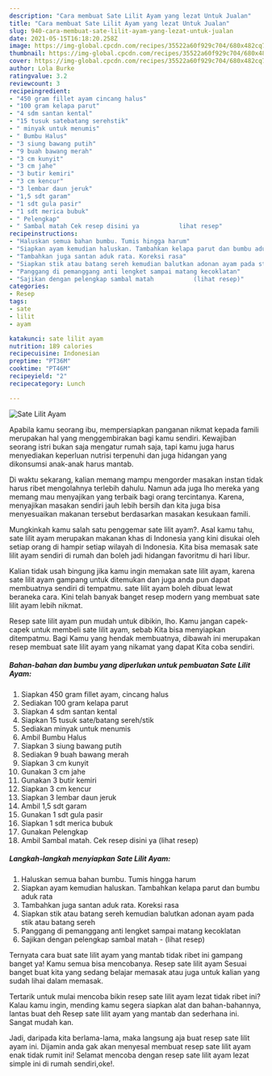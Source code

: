 ```yaml
---
description: "Cara membuat Sate Lilit Ayam yang lezat Untuk Jualan"
title: "Cara membuat Sate Lilit Ayam yang lezat Untuk Jualan"
slug: 940-cara-membuat-sate-lilit-ayam-yang-lezat-untuk-jualan
date: 2021-05-15T16:18:20.258Z
image: https://img-global.cpcdn.com/recipes/35522a60f929c704/680x482cq70/sate-lilit-ayam-foto-resep-utama.jpg
thumbnail: https://img-global.cpcdn.com/recipes/35522a60f929c704/680x482cq70/sate-lilit-ayam-foto-resep-utama.jpg
cover: https://img-global.cpcdn.com/recipes/35522a60f929c704/680x482cq70/sate-lilit-ayam-foto-resep-utama.jpg
author: Lola Burke
ratingvalue: 3.2
reviewcount: 3
recipeingredient:
- "450 gram fillet ayam cincang halus"
- "100 gram kelapa parut"
- "4 sdm santan kental"
- "15 tusuk satebatang serehstik"
- " minyak untuk menumis"
- " Bumbu Halus"
- "3 siung bawang putih"
- "9 buah bawang merah"
- "3 cm kunyit"
- "3 cm jahe"
- "3 butir kemiri"
- "3 cm kencur"
- "3 lembar daun jeruk"
- "1,5 sdt garam"
- "1 sdt gula pasir"
- "1 sdt merica bubuk"
- " Pelengkap"
- " Sambal matah Cek resep disini ya           lihat resep"
recipeinstructions:
- "Haluskan semua bahan bumbu. Tumis hingga harum"
- "Siapkan ayam kemudian haluskan. Tambahkan kelapa parut dan bumbu aduk rata"
- "Tambahkan juga santan aduk rata. Koreksi rasa"
- "Siapkan stik atau batang sereh kemudian balutkan adonan ayam pada stik atau batang sereh"
- "Panggang di pemanggang anti lengket sampai matang kecoklatan"
- "Sajikan dengan pelengkap sambal matah           (lihat resep)"
categories:
- Resep
tags:
- sate
- lilit
- ayam

katakunci: sate lilit ayam 
nutrition: 189 calories
recipecuisine: Indonesian
preptime: "PT36M"
cooktime: "PT46M"
recipeyield: "2"
recipecategory: Lunch

---
```



![Sate Lilit Ayam](https://img-global.cpcdn.com/recipes/35522a60f929c704/680x482cq70/sate-lilit-ayam-foto-resep-utama.jpg)

Apabila kamu seorang ibu, mempersiapkan panganan nikmat kepada famili merupakan hal yang menggembirakan bagi kamu sendiri. Kewajiban seorang istri bukan saja mengatur rumah saja, tapi kamu juga harus menyediakan keperluan nutrisi terpenuhi dan juga hidangan yang dikonsumsi anak-anak harus mantab.

Di waktu  sekarang, kalian memang mampu mengorder masakan instan tidak harus ribet mengolahnya terlebih dahulu. Namun ada juga lho mereka yang memang mau menyajikan yang terbaik bagi orang tercintanya. Karena, menyajikan masakan sendiri jauh lebih bersih dan kita juga bisa menyesuaikan makanan tersebut berdasarkan masakan kesukaan famili. 



Mungkinkah kamu salah satu penggemar sate lilit ayam?. Asal kamu tahu, sate lilit ayam merupakan makanan khas di Indonesia yang kini disukai oleh setiap orang di hampir setiap wilayah di Indonesia. Kita bisa memasak sate lilit ayam sendiri di rumah dan boleh jadi hidangan favoritmu di hari libur.

Kalian tidak usah bingung jika kamu ingin memakan sate lilit ayam, karena sate lilit ayam gampang untuk ditemukan dan juga anda pun dapat membuatnya sendiri di tempatmu. sate lilit ayam boleh dibuat lewat beraneka cara. Kini telah banyak banget resep modern yang membuat sate lilit ayam lebih nikmat.

Resep sate lilit ayam pun mudah untuk dibikin, lho. Kamu jangan capek-capek untuk membeli sate lilit ayam, sebab Kita bisa menyiapkan ditempatmu. Bagi Kamu yang hendak membuatnya, dibawah ini merupakan resep membuat sate lilit ayam yang nikamat yang dapat Kita coba sendiri.

<!--inarticleads1-->

##### Bahan-bahan dan bumbu yang diperlukan untuk pembuatan Sate Lilit Ayam:

1. Siapkan 450 gram fillet ayam, cincang halus
1. Sediakan 100 gram kelapa parut
1. Siapkan 4 sdm santan kental
1. Siapkan 15 tusuk sate/batang sereh/stik
1. Sediakan  minyak untuk menumis
1. Ambil  Bumbu Halus
1. Siapkan 3 siung bawang putih
1. Sediakan 9 buah bawang merah
1. Siapkan 3 cm kunyit
1. Gunakan 3 cm jahe
1. Gunakan 3 butir kemiri
1. Siapkan 3 cm kencur
1. Siapkan 3 lembar daun jeruk
1. Ambil 1,5 sdt garam
1. Gunakan 1 sdt gula pasir
1. Siapkan 1 sdt merica bubuk
1. Gunakan  Pelengkap
1. Ambil  Sambal matah. Cek resep disini ya           (lihat resep)




<!--inarticleads2-->

##### Langkah-langkah menyiapkan Sate Lilit Ayam:

1. Haluskan semua bahan bumbu. Tumis hingga harum
1. Siapkan ayam kemudian haluskan. Tambahkan kelapa parut dan bumbu aduk rata
1. Tambahkan juga santan aduk rata. Koreksi rasa
1. Siapkan stik atau batang sereh kemudian balutkan adonan ayam pada stik atau batang sereh
1. Panggang di pemanggang anti lengket sampai matang kecoklatan
1. Sajikan dengan pelengkap sambal matah -           (lihat resep)




Ternyata cara buat sate lilit ayam yang mantab tidak ribet ini gampang banget ya! Kamu semua bisa mencobanya. Resep sate lilit ayam Sesuai banget buat kita yang sedang belajar memasak atau juga untuk kalian yang sudah lihai dalam memasak.

Tertarik untuk mulai mencoba bikin resep sate lilit ayam lezat tidak ribet ini? Kalau kamu ingin, mending kamu segera siapkan alat dan bahan-bahannya, lantas buat deh Resep sate lilit ayam yang mantab dan sederhana ini. Sangat mudah kan. 

Jadi, daripada kita berlama-lama, maka langsung aja buat resep sate lilit ayam ini. Dijamin anda gak akan menyesal membuat resep sate lilit ayam enak tidak rumit ini! Selamat mencoba dengan resep sate lilit ayam lezat simple ini di rumah sendiri,oke!.

